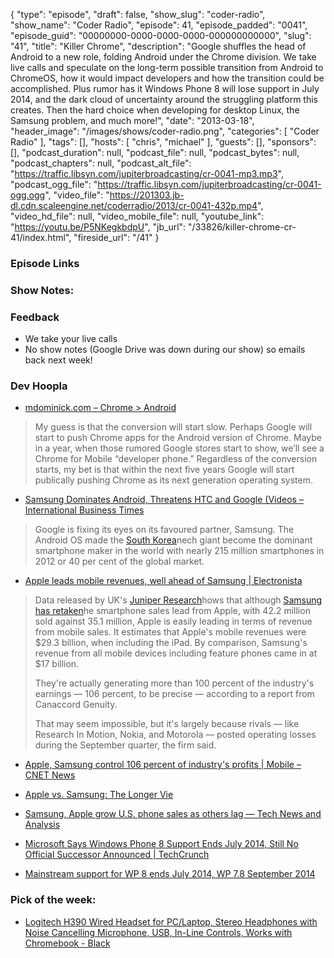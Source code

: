 {
  "type": "episode",
  "draft": false,
  "show_slug": "coder-radio",
  "show_name": "Coder Radio",
  "episode": 41,
  "episode_padded": "0041",
  "episode_guid": "00000000-0000-0000-0000-000000000000",
  "slug": "41",
  "title": "Killer Chrome",
  "description": "Google shuffles the head of Android to a new role, folding Android under the Chrome division. We take live calls and speculate on the long-term possible transition from Android to ChromeOS, how it would impact developers and how the transition could be accomplished. Plus rumor has it Windows Phone 8 will lose support in July 2014, and the dark cloud of uncertainty around the struggling platform this creates. Then the hard choice when developing for desktop Linux, the Samsung problem, and much more!",
  "date": "2013-03-18",
  "header_image": "/images/shows/coder-radio.png",
  "categories": [
    "Coder Radio"
  ],
  "tags": [],
  "hosts": [
    "chris",
    "michael"
  ],
  "guests": [],
  "sponsors": [],
  "podcast_duration": null,
  "podcast_file": null,
  "podcast_bytes": null,
  "podcast_chapters": null,
  "podcast_alt_file": "https://traffic.libsyn.com/jupiterbroadcasting/cr-0041-mp3.mp3",
  "podcast_ogg_file": "https://traffic.libsyn.com/jupiterbroadcasting/cr-0041-ogg.ogg",
  "video_file": "https://201303.jb-dl.cdn.scaleengine.net/coderradio/2013/cr-0041-432p.mp4",
  "video_hd_file": null,
  "video_mobile_file": null,
  "youtube_link": "https://youtu.be/P5NKegkbdpU",
  "jb_url": "/33826/killer-chrome-cr-41/index.html",
  "fireside_url": "/41"
}


### Episode Links

### Show Notes:

### Feedback

  * We take your live calls
  * No show notes (Google Drive was down during our show) so emails back next week!

### Dev Hoopla

  * [mdominick.com – Chrome > Android](http://blog.mdominick.com/indexb4c4.html?p=398\\%22)

> My guess is that the conversion will start slow. Perhaps Google will start
> to push Chrome apps for the Android version of Chrome. Maybe in a year, when
> those rumored Google stores start to show, we’ll see a Chrome for Mobile
> “developer phone.” Regardless of the conversion starts, my bet is that
> within the next five years Google will start publically pushing Chrome as
> its next generation operating system.

  * [Samsung Dominates Android, Threatens HTC and Google (Videos – International Business Times](http://au.ibtimes.com/articles/445856/20130314/samsung-dominates-android-threatens-htc-google-videos.html#.UUdVqFvEqyg)

> Google is fixing its eyes on its favoured partner, Samsung. The Android OS
> made the [South
> Korea](http://macnn.com/rd/258888%3d%3d%20http_/www.juniperresearch.com/whitepapers/The_Smartphone_Opportunity/index.html)nech giant become the dominant smartphone maker in the world with nearly 215
> million smartphones in 2012 or 40 per cent of the global market.

  * [Apple leads mobile revenues, well ahead of Samsung | Electronista](http://www.electronista.com/articles/12/05/01/apple.gross.margin.per.device.dwarfs.samsung/index.html)

> Data released by UK's [Juniper
> Research](http://macnn.com/rd/258888%3d%3d%20http_/www.juniperresearch.com/whitepapers/The_Smartphone_Opportunity/index.html)hows that although [Samsung has
> retaken](http://macnn.com/rd/258889%3d%3d%20http_/www.electronista.com/articles/12/05/01/samsung.retakes.smartphone.lead.over.apple/index.html)he smartphone sales lead from Apple, with 42.2 million sold against 35.1
> million, Apple is easily leading in terms of revenue from mobile sales. It
> estimates that Apple's mobile revenues were $29.3 billion, when including
> the iPad. By comparison, Samsung's revenue from all mobile devices including
> feature phones came in at $17 billion.
>
> They're actually generating more than 100 percent of the industry's earnings
> — 106 percent, to be precise — according to a report from Canaccord Genuity.
>
> That may seem impossible, but it's largely because rivals — like Research In
> Motion, Nokia, and Motorola — posted operating losses during the September
> quarter, the firm said.

  * [Apple, Samsung control 106 percent of industry's profits | Mobile – CNET News](http://news.cnet.com/8301-1035_3-57542043-94/apple-samsung-control-106-percent-of-industrys-profits/index.html)

  * [Apple vs. Samsung: The Longer Vie](http://www.businessweek.com/articles/2012-08-30/apple-vs-dot-samsung-the-longer-view/index.html)

  * [Samsung, Apple grow U.S. phone sales as others lag — Tech News and Analysis](http://gigaom.com/2011/10/05/samsung-apple-grow-u-s-phone-sales-as-others-lag/index.html)

  * [Microsoft Says Windows Phone 8 Support Ends July 2014, Still No Official Successor Announced | TechCrunch](http://techcrunch.com/2013/03/18/microsoft-says-windows-phone-8-support-ends-july-2014-still-no-official-successor-announced/index.html)

  * [Mainstream support for WP 8 ends July 2014, WP 7.8 September 2014](http://wmpoweruser.com/mainstream-support-for-wp-8-ends-july-2014-wp-7-8-september-2014/index.html)

### Pick of the week:

  * [Logitech H390 Wired Headset for PC/Laptop, Stereo Headphones with Noise Cancelling Microphone, USB, In-Line Controls, Works with Chromebook - Black](https://www.amazon.com/dp/B000UXZQ42?SubscriptionId=0RGQ32M03RDWT5YF2K82&tag=thelinactsho-20&linkCode=xm2&camp=2025&creative=165953&creativeASIN=B000UXZQ42)


